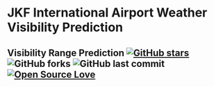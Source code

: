 # JKF International Airport Weather Visibility Prediction

## Visibility Range Prediction [![GitHub stars](https://img.shields.io/github/stars/AkshatRastogi-1nC0re/NOAA_JKF_Airport_Weather_Visibility_Prediction?style=social)](https://github.com/login?return_to=%2FAkshatRastogi-1nC0re%NOAA_JKF_Airport_Weather_Visibility_Prediction) ![GitHub forks](https://img.shields.io/github/forks/AkshatRastogi-1nC0re/NOAA_JKF_Airport_Weather_Visibility_Prediction?style=social) ![GitHub last commit](https://img.shields.io/github/last-commit/AkshatRastogi-1nC0re/NOAA_JKF_Airport_Weather_Visibility_Prediction) [![Open Source Love](https://badges.frapsoft.com/os/v2/open-source.svg?v=103)](https://github.com//AkshatRastogi-1nC0re/NOAA_JKF_Airport_Weather_Visibility_Prediction)


